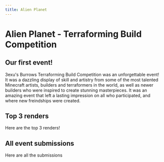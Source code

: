 ```yaml
---
title: Alien Planet
---
```


# Alien Planet - Terraforming Build Competition

## Our first event!

3exu's Burrows Terraforming Build Competition was an unforgettable event! It was a dazzling display of skill and artistry from some of the most talented Minecraft artists, builders and terraformers in the world, as well as newer builders who were inspired to create stunning masterpieces. It was an amazing event that left a lasting impression on all who participated, and where new freindships were created.

<CustomFeature>
  <CustomFeatureBox 
    iconText="📅"
    title="Event Details"
    text="Starts: 02 December 2022
    Ends: 31 December 2022
    Build on massive 512 x 512 plots
    Claim up to 2 plots (only 1 judged)"
  />
  <CustomFeatureBox 
    iconImg="./../images/money-bag.gif"
    title="$1000 Prize Pool!"
    text="1st: $400 Paypal & $150 Gift Cards (Any Store)
    2nd: $200 Paypal & $100 Gift Cards (Any Store)
    3rd: $100 Paypal & $50 Gift Cards (Any Store)"
  />
  <CustomFeatureBox 
    iconImg="./../images/logo.png"
    title="Judging Criteria"
    text="Creativity, uniqueness, and originality
    Quality of artistic composition and overall design
    Coloring
    Shape quality
    Visual language"
  />
</CustomFeature>

## Top 3 renders

Here are the top 3 renders!

## All event submissions

Here are all the submissions
